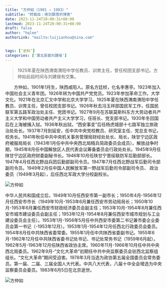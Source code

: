 ```yaml
---
title: "方仲如（1901 — 1983）"
subtitle: "转载自：倚剑飘雪的博客"
date: 2023-11-24T20:00:31+08:00
lastmod: 2023-11-24T20:00:31+08:00
draft: false
author: "hqlee"
authorLink: "mailto:luijianhou@sina.com"


tags: [‘史料’]
categories: ['渭北英豪刘建侯']
---
```


> 1925年夏在陕西渭南渭阳中学任教员、训育主任，曾任校团支部书记。方仲如此段时间与刘建侯有交集。


　　方仲如，1901年1月生，陕西咸阳人。原名方廷桢，化名李惠亭。1923年加入中国社会主义青年团。1926年转为中国共产党党员。1923年参加革命工作。大学文化。1921年在北京汇文中学和北京大学学习。1925年夏在陕西渭南渭阳中学任教员、训育主任，曾任校团支部书记。1926年秋去冯玉祥部国民军工作，任国民联军第五路军政治处主任、党团书记。1927年9月在苏联莫斯科东方大劳动者共产主义大学和中国劳动者共产主义大学学习，任班长、党支部书记。1930年冬回国后在上海被捕入狱。1936年秋出狱。“西安事变”后任杨虎城部十七路军独立旅政治处处长。1937年7月到延安，任中共中央党校教员、研究室主任、党总支书记，校务长。1941年秋任中共中央机关事务管理局财经处处长、局长，陕甘宁边区政府被服局局长（1943年1月任中共中央西北局精兵简政委员会成员）。解放战争时期，1945年8月任中国解放区人民代表会议筹备委员会行政处处长。1945年9月任陕甘宁边区政府财委副秘书长。1946年10月任陕甘宁晋绥联防军后勤部部长。1947年4月任西北野战兵团后勤部副司令员。1947年7月任西北野战军后勤司令部副司令员。1949年2月任中国人民解放军第一野战军后勤司令部副司令员、 政治委员（1949年3月起），后任西北军政大学分校副校长。

 ![ 方仲如](/images/ljh/ljh026-1.png "方仲如（1901～1983）")


中华人民共和国成立后，1949年10月任西安市第一副市长；1950年4月-1956年12月任西安市市长（1949年10月-1953年6月兼任西安市劳动局局长；1950年10月-1953年6月兼任西安市财政经济委员会副主任；1953年10月-1954年8月兼任西安市城市建设委员会副主任；1953年12月-1954年8月兼任西安市城市规划与工业建设委员会主任）。1953年1月-1956年5月任中共西安市委第二书记兼市委企业委员会第一书记（-1953年12月）。1953年1月-1954年12月任西北行政委员会委员。1954年8月任中共陕西省委常委。1955年1月任中共陕西省委副书记。1955年6月-1962年12月任中共陕西省委书记处书记、书记处常务书记（1959年6月起）。1962年5月-1963年12月任陕西省政协主席。1960年11月-1966年10月任中共中央西北局委员。1962年9月-“文化大革命”初期任中共中央监察委员会驻西北监察组组长。“文化大革命”期间受迫害。1978年3月当选为政协第五届全国委员会常务委员。第一届、二届、三届全国人大代表。中共八大代表，八届十中全会增选为中央监察委员会委员。1983年6月5日在北京逝世。

 ![ 方仲如](/images/ljh/ljh026-2.png "方仲如（1901～1983）")
